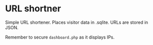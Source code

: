 # URL shortner
Simple URL shortener. Places visitor data in .sqlite. URLs are stored in JSON. 

Remember to secure `dashboard.php` as it displays IPs.